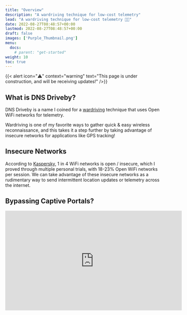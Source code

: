 ```yaml
---
title: "Overview"
description: "A wardriving technique for low-cost telemetry"
lead: "A wardriving technique for low-cost telemetry 🚗📡"
date: 2022-08-27T08:48:57+00:00
lastmod: 2022-08-27T08:48:57+00:00
draft: false
images: ['Purple_Thumbnail.png']
menu:
  docs:
    # parent: "get-started"
weight: 10
toc: true
---
```

{{< alert icon="⚠️" context="warning" text="This page is under construction, and will be receiving updates!" />}}

## What is DNS Driveby?
DNS Driveby is a name I coined for a [wardriving](https://www.fortinet.com/resources/cyberglossary/wardriving) technique that uses Open WiFi networks for telemetry. 

Wardriving is one of my favorite ways to gather quick & easy wireless reconnaissance, and this takes it a step further by taking advantage of insecure networks for applications like GPS tracking!

## Insecure Networks
According to [Kaspersky](), 1 in 4 WiFi networks is open / insecure, which I proved through multiple personal trials, with 18-23% Open WiFi networks per session.  We can take advantage of these insecure networks as a rudimentary way to send intermittent location updates or telemetry across the internet. 

## Bypassing Captive Portals?
<div class="embed-responsive embed-responsive-16by9">
  <iframe width="560" height="315" src="https://www.youtube.com/embed/DB6cRT3WCrk" title="YouTube video player" frameborder="0" allow="accelerometer; autoplay; clipboard-write; encrypted-media; gyroscope; picture-in-picture; web-share" allowfullscreen></iframe>
</div>